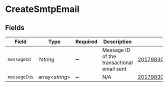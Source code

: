 # CreateSmtpEmail


## Fields

| Field                                                                           | Type                                                                            | Required                                                                        | Description                                                                     | Example                                                                         |
| ------------------------------------------------------------------------------- | ------------------------------------------------------------------------------- | ------------------------------------------------------------------------------- | ------------------------------------------------------------------------------- | ------------------------------------------------------------------------------- |
| `messageId`                                                                     | *?string*                                                                       | :heavy_minus_sign:                                                              | Message ID of the transactional email sent                                      | <201798300811.5787683@relay.domain.com>                                         |
| `messageIds`                                                                    | array<*string*>                                                                 | :heavy_minus_sign:                                                              | N/A                                                                             | <201798300811.5787683@relay.domain.com>,<201798300811.5787683@relay.domain.com> |